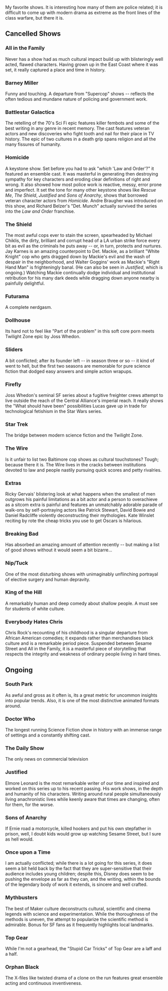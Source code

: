 My favorite shows. It is interesting how many of them are police related; it is difficult to come up with modern drama as extreme as the front lines of the class warfare, but there it is. 

## Cancelled Shows

### All in the Family

Never has a show had as much cultural impact build up with blisteringly well acted, flawed characters. Having grown up in the East Coast where it was set, it really captured a place and time in history. 

### Barney Miller

Funny and touching. A departure from "Supercop" shows -- reflects the often tedious and mundane nature of policing and government work. 

### Battlestar Galactica

The retelling of the 70's Sci Fi epic features killer fembots and some of the best writing in any genre in recent memory. The cast features veteran actors and new discoveries who fight tooth and nail for their place in TV history. The epic of two cultures in a death grip spans religion and all the many fissures of humanity. 

### Homicide

A keystone show. Set before you had to ask "*which* 'Law and Order'?" it featured an ensemble cast. It was masterful in generating then destroying sympathy for key characters and eroding clear definitions of right and wrong. It also showed how most police work is reactive, messy, error prone and imperfect. It set the tone for many other keystone shows like *Rescue Me*, *The Shield*, *Justified* and *Sons of Anarchy*, shows that borrowed veteran character actors from *Homicide.* Andre Braugher was introduced on this show, and Richard Belzer's "Det. Munch" actually survived the series into the *Law and Order* franchise.

### The Shield

The most awful cops ever to stain the screen, spearheaded by Michael Chiklis, the dirty, brilliant and corrupt head of a LA urban strike force every bit as evil as the criminals he puts away -- or, in turn, protects and nurtures. Jay Karnes is an amazing counterpoint to Det. Mackie, as a brilliant "White Knight" cop who gets dragged down by Mackie's evil and the wash of despair in the neighborhood, and Walter Goggins' work as Mackie's "Right Hand Man" is frighteningly banal. (He can also be seen in *Justified*, which is ongoing.) Watching Mackie continually dodge individual and institutional retribution for his many dark deeds while dragging down anyone nearby is painfully delightful. 

### Futurama

A complete nerdgasm. 

### Dollhouse

Its hard not to feel like "Part of the problem" in this soft core porn meets Twilight Zone epic by Joss Whedon.

### Sliders

A bit conflicted; after its founder left -- in season three or so -- it kind of went to hell, but the first two seasons are memorable for pure science fiction that dodged easy answers and simple action wrapups. 

### Firefly

Joss Whedon's seminal SF series about a fugitive freighter crews attempt to live outside the reach of the Central Alliance's imperial reach. It really shows the "What should have been" possibilities Lucas gave up in trade for technological fetishism in the Star Wars series.

### Star Trek

The bridge between modern science fiction and the Twilight Zone. 

### The Wire

Is it unfair to list two Baltimore cop shows as cultural touchstones? Tough; because there it is. The Wire lives in the cracks between institutions devoted to law and people nastily pursuing quick scores and petty rivalries. 

### Extras

Ricky Gervais' blistering look at what happens when the smallest of men outgrows his painful limitations as a bit actor and a person to overachieve as a sitcom extra is painful and features an unmatchably adorable parade of walk-ons by self-portraying actors like Patrick Stewart, David Bowie and Daniel Radcliffe violently deconstructing their mythologies. Kate Winslet reciting by rote the cheap tricks you use to get Oscars is hilarious. 

### Breaking Bad

Has absorbed an amazing amount of attention recently -- but making a list of good shows without it would seem a bit bizarre...

### Nip/Tuck

One of the most disturbing shows with unimaginably unflinching portrayal of elective surgery and human depravity. 

### King of the Hill

A remarkably human and deep comedy about shallow people. A must see for students of white culture. 

### Everybody Hates Chris

Chris Rock's recounting of his childhood is a singular departure from African American comedies; it expands rather than merchandises black culture and is a remarkable period piece. Suspended between Sesame Street and All in the Family, it is a masterful piece of storytelling that respects the integrity and weakness of ordinary people living in hard times. 

## Ongoing

### South Park

As awful and gross as it often is, its a great metric for uncommon insights into popular trends. Also, it is one of the most distinctive animated formats around. 

### Doctor Who

The longest running Science Fiction show in history with an immense range of settings and a constantly shifting cast. 

### The Daily Show

The only news on commercial television

### Justified

Elmore Leonard is the most remarkable writer of our time and inspired and worked on this series up to his recent passing. His work shows, in the depth and humanity of his characters. Writing around rural people simultaneously living anachronistic lives while keenly aware that times are changing, often for them, for the worse. 

### Sons of Anarchy

If Ernie road a motorcycle, killed hookers and put his own stepfather in prison, well, I doubt kids would grow up watching Sesame Street, but I sure as hell would. 

### Once upon a Time

I am actually conflicted; while there is a lot going for this series, it does seem a bit held back by the fact that they are super-sensitive that their audience includes young children; despite this, Disney does seem to be pushing the envelope as far as they can, and the writing, within the bounds of the legendary body of work it extends, is sincere and well crafted. 

### Mythbusters

The best of Maker culture deconstructs cultural, scientific and cinema legends with science and experimentation. While the thoroughness of the methods is uneven, the attempt to popularize the scientific method is admirable. Bonus for SF fans as it frequently highlights local landmarks. 

### Top Gear

While I'm not a gearhead, the "Stupid Car Tricks" of Top Gear are a laff and a half. 

### Orphan Black

The X-files like twisted drama of a clone on the run features great ensemble acting and continuous inventiveness.